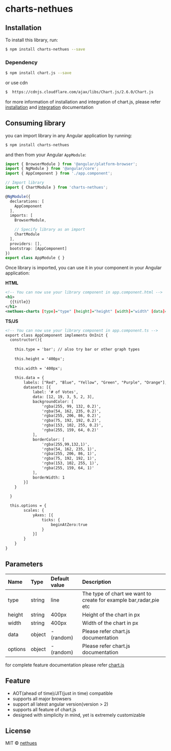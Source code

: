 # charts-nethues

## Installation

To install this library, run:

```bash
$ npm install charts-nethues --save
```

### Dependency

```bash
$ npm install chart.js --save
```
or use cdn

```bash
$  https://cdnjs.cloudflare.com/ajax/libs/Chart.js/2.6.0/Chart.js
```
for more information of installation and integration of chart.js, please refer [installation](http://www.chartjs.org/docs/latest/getting-started/installation.html) and [integration](http://www.chartjs.org/docs/latest/getting-started/integration.html) documentation

## Consuming library

you can import library in any Angular application by running:

```bash
$ npm install charts-nethues
```

and then from your Angular `AppModule`:

```typescript
import { BrowserModule } from '@angular/platform-browser';
import { NgModule } from '@angular/core';
import { AppComponent } from './app.component';

// Import library
import { ChartModule } from 'charts-nethues';

@NgModule({
  declarations: [
    AppComponent
  ],
  imports: [
    BrowserModule,

    // Specify library as an import
    ChartModule
  ],
  providers: [],
  bootstrap: [AppComponent]
})
export class AppModule { }
```

Once library is imported, you can use it in your component in your Angular application:

**HTML**

```xml
<!-- You can now use your library component in app.component.html -->
<h1>
  {{title}}
</h1>
<nethues-charts [type]="type" [height]="height" [width]="width" [data]="data" [options]="options"></nethues-charts>
```
**TS/JS**

```xml
<!-- You can now use your library component in app.component.ts -->
export class AppComponent implements OnInit {
  constructor(){
  
    this.type = 'bar'; // also try bar or other graph types
  
    this.height = '400px';
  
    this.width = '400px';
  
    this.data = {
        labels: ["Red", "Blue", "Yellow", "Green", "Purple", "Orange"],
        datasets: [{
            label: '# of Votes',
            data: [12, 19, 3, 5, 2, 3],
            backgroundColor: [
                'rgba(255, 99, 132, 0.2)',
                'rgba(54, 162, 235, 0.2)',
                'rgba(255, 206, 86, 0.2)',
                'rgba(75, 192, 192, 0.2)',
                'rgba(153, 102, 255, 0.2)',
                'rgba(255, 159, 64, 0.2)'
            ],
            borderColor: [
                'rgba(255,99,132,1)',
                'rgba(54, 162, 235, 1)',
                'rgba(255, 206, 86, 1)',
                'rgba(75, 192, 192, 1)',
                'rgba(153, 102, 255, 1)',
                'rgba(255, 159, 64, 1)'
            ],
            borderWidth: 1
        }]
    } 
    
  }

  this.options = {
        scales: {
            yAxes: [{
                ticks: {
                    beginAtZero:true
                }
            }]
        }
    }
}
```





## Parameters


| Name          | Type          | Default value       |  Description                            |
|:--------------|:--------------|:--------------------|:----------------------------------------|
| type          | string        | line                | The type of chart we want to create     for                                                     example bar,radar,pie etc               
| height        | string        | 400px               | Height of the chart in px               |
| width         | string        | 400px               | Width of the chart in px                |
| data          | object        | - (random)          | Please refer chart.js documentation     |
| options       | object        | - (random)          | Please refer chart.js documentation     |

for complete feature documentation please refer [chart.js](http://www.chartjs.org/docs/latest/)

## Feature

* AOT(ahead of time)/JIT(just in time) compatible
* supports all major browsers
* support all latest angular version(version > 2)
* supports all feature of chart.js
* designed with simplicity in mind, yet is extremely customizable


## License

MIT © [nethues](mailto:saurabh@nethues.com)

